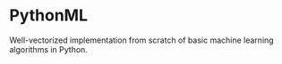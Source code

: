 # PythonML
Well-vectorized implementation from scratch of basic machine learning algorithms in Python.
